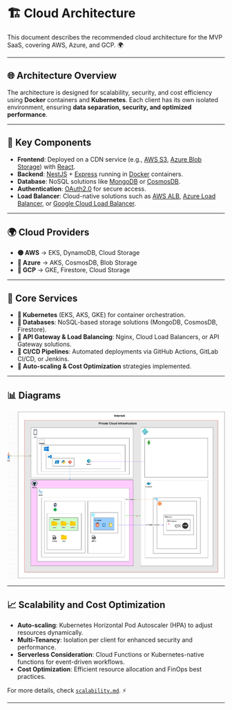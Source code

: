 # 🏗️ Cloud Architecture

This document describes the recommended cloud architecture for the MVP SaaS, covering AWS, Azure, and GCP. 🌍

---

## 🌐 Architecture Overview

The architecture is designed for scalability, security, and cost efficiency using **Docker** containers and **Kubernetes**. Each client has its own isolated environment, ensuring **data separation, security, and optimized performance**.

---

## 🔑 Key Components

- **Frontend**: Deployed on a CDN service (e.g., [AWS S3](https://aws.amazon.com/s3/), [Azure Blob Storage](https://azure.microsoft.com/en-us/products/storage/blobs/)) with [React](https://reactjs.org/).
- **Backend**: [NestJS](https://nestjs.com/) + [Express](https://expressjs.com/) running in [Docker](https://www.docker.com/) containers.
- **Database**: NoSQL solutions like [MongoDB](https://www.mongodb.com/) or [CosmosDB](https://azure.microsoft.com/en-us/products/cosmos-db/).
- **Authentication**: [OAuth2.0](https://oauth.net/2/) for secure access.
- **Load Balancer**: Cloud-native solutions such as [AWS ALB](https://aws.amazon.com/elasticloadbalancing/), [Azure Load Balancer](https://azure.microsoft.com/en-us/products/load-balancer/), or [Google Cloud Load Balancer](https://cloud.google.com/load-balancing).

---

## 🌍 Cloud Providers

- **🟡 AWS** → EKS, DynamoDB, Cloud Storage
- **🔵 Azure** → AKS, CosmosDB, Blob Storage
- **🔴 GCP** → GKE, Firestore, Cloud Storage

---

## 🔧 Core Services

- **🚀 Kubernetes** (EKS, AKS, GKE) for container orchestration.
- **💾 Databases**: NoSQL-based storage solutions (MongoDB, CosmosDB, Firestore).
- **📡 API Gateway & Load Balancing**: Nginx, Cloud Load Balancers, or API Gateway solutions.
- **🔹 CI/CD Pipelines**: Automated deployments via GitHub Actions, GitLab CI/CD, or Jenkins.
- **🔹 Auto-scaling & Cost Optimization** strategies implemented.

---

## 📊 Diagrams

![Architecture Diagram](../infrastructure/diagrams/diagram.png)

---

## 📈 Scalability and Cost Optimization

- **Auto-scaling**: Kubernetes Horizontal Pod Autoscaler (HPA) to adjust resources dynamically.
- **Multi-Tenancy**: Isolation per client for enhanced security and performance.
- **Serverless Consideration**: Cloud Functions or Kubernetes-native functions for event-driven workflows.
- **Cost Optimization**: Efficient resource allocation and FinOps best practices.

For more details, check [`scalability.md`](./scalability.md). ⚡

---
